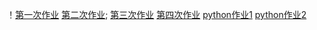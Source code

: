 ！[第一次作业](https://github.com/ophwsjtu18/ohw19f/blob/master/student/lyb/822209F0-4557-4142-BE20-4A9B2ED557CB.png)
[第二次作业](https://github.com/ophwsjtu18/ohw19f/blob/master/student/lyb/C9BEC460-EE48-4A6C-B739-F09D18019613.png);
[第三次作业](https://github.com/ophwsjtu18/ohw19f/blob/master/student/lyb/76D826EB-1098-40C5-BB69-C3E6378D45B5.png)
[第四次作业](https://github.com/ophwsjtu18/ohw19f/blob/master/student/lyb/B7DC9696-7531-454D-922F-4A6B5B1C029E.png)
[python作业1](https://github.com/ophwsjtu18/ohw19f/blob/master/student/lyb/image.png)
[python作业2](https://github.com/ophwsjtu18/ohw19f/blob/master/student/lyb/python.png)
